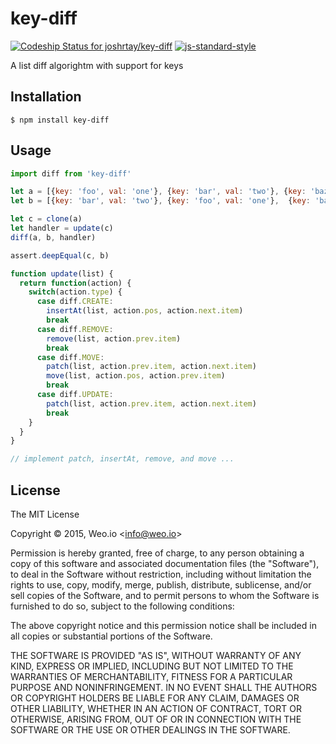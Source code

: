 
# key-diff

[![Codeship Status for joshrtay/key-diff](https://img.shields.io/codeship/6ecc3110-581f-0133-40c0-26e98ecb9625/master.svg)](https://codeship.com/projects/109614)  [![js-standard-style](https://img.shields.io/badge/code%20style-standard-brightgreen.svg?style=flat)](https://github.com/feross/standard)

A list diff algorightm with support for keys

## Installation

    $ npm install key-diff

## Usage

```js
import diff from 'key-diff'

let a = [{key: 'foo', val: 'one'}, {key: 'bar', val: 'two'}, {key: 'baz', val: 'three'}]
let b = [{key: 'bar', val: 'two'}, {key: 'foo', val: 'one'},  {key: 'bat', val: 'four'}]

let c = clone(a)
let handler = update(c)
diff(a, b, handler)

assert.deepEqual(c, b)

function update(list) {
  return function(action) {
    switch(action.type) {
      case diff.CREATE:
        insertAt(list, action.pos, action.next.item)
        break
      case diff.REMOVE:
        remove(list, action.prev.item)
        break
      case diff.MOVE:
        patch(list, action.prev.item, action.next.item)
        move(list, action.pos, action.prev.item)
        break
      case diff.UPDATE:
        patch(list, action.prev.item, action.next.item)
        break
    }
  }
}

// implement patch, insertAt, remove, and move ...

```

## License

The MIT License

Copyright &copy; 2015, Weo.io &lt;info@weo.io&gt;

Permission is hereby granted, free of charge, to any person obtaining a copy of this software and associated documentation files (the "Software"), to deal in the Software without restriction, including without limitation the rights to use, copy, modify, merge, publish, distribute, sublicense, and/or sell copies of the Software, and to permit persons to whom the Software is furnished to do so, subject to the following conditions:

The above copyright notice and this permission notice shall be included in all copies or substantial portions of the Software.

THE SOFTWARE IS PROVIDED "AS IS", WITHOUT WARRANTY OF ANY KIND, EXPRESS OR IMPLIED, INCLUDING BUT NOT LIMITED TO THE WARRANTIES OF MERCHANTABILITY, FITNESS FOR A PARTICULAR PURPOSE AND NONINFRINGEMENT. IN NO EVENT SHALL THE AUTHORS OR COPYRIGHT HOLDERS BE LIABLE FOR ANY CLAIM, DAMAGES OR OTHER LIABILITY, WHETHER IN AN ACTION OF CONTRACT, TORT OR OTHERWISE, ARISING FROM, OUT OF OR IN CONNECTION WITH THE SOFTWARE OR THE USE OR OTHER DEALINGS IN THE SOFTWARE.
